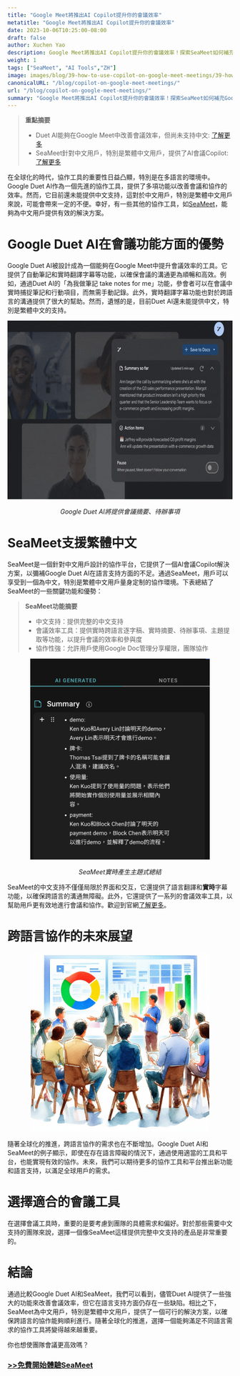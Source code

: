 ```yaml
---
title: "Google Meet將推出AI Copilot提升你的會議效率"
metatitle: "Google Meet將推出AI Copilot提升你的會議效率"
date: 2023-10-06T10:25:00-08:00
draft: false
author: Xuchen Yao
description: Google Meet將推出AI Copilot提升你的會議效率！探索SeaMeet如何補充Google Duet AI在中文支持和會議效率方面的不足，並為繁體中文用戶提供更豐富的協作體驗，推動跨語言協作向前邁進。
weight: 1
tags: ["SeaMeet", "AI Tools","ZH"]
image: images/blog/39-how-to-use-copilot-on-google-meet-meetings/39-how-to-use-copilot-on-google-meet-meetings.jpeg
canonicalURL: "/blog/copilot-on-google-meet-meetings/"
url: "/blog/copilot-on-google-meet-meetings/"
summary: "Google Meet將推出AI Copilot提升你的會議效率！探索SeaMeet如何補充Google Duet AI在中文支持和會議效率方面的不足，並為繁體中文用戶提供更豐富的協作體驗，推動跨語言協作向前邁進。"
---
```



> **重點摘要**
> - Duet AI能夠在Google Meet中改善會議效率，但尚未支持中文: [了解更多](https://workspace.google.com/blog/product-announcements/duet-ai-in-workspace-now-available)
> - SeaMeet針對中文用戶，特別是繁體中文用戶，提供了AI會議Copilot: [了解更多](https://meet.seasalt.ai/?utm_source=blog)

在全球化的時代，協作工具的重要性日益凸顯，特別是在多語言的環境中。Google Duet AI作為一個先進的協作工具，提供了多項功能以改善會議和協作的效率。然而，它目前還未能提供中文支持，這對於中文用戶，特別是繁體中文用戶來說，可能會帶來一定的不便。幸好，有一些其他的協作工具，如[SeaMeet](https://meet.seasalt.ai/?utm_source=blog)，能夠為中文用戶提供有效的解決方案。

# Google Duet AI在會議功能方面的優勢

Google Duet AI被設計成為一個能夠在Google Meet中提升會議效率的工具。它提供了自動筆記和實時翻譯字幕等功能，以確保會議的溝通更為順暢和高效。例如，通過Duet AI的「為我做筆記 take notes for me」功能，參會者可以在會議中實時捕捉筆記和行動項目，而無需手動記錄。此外，實時翻譯字幕功能也對於跨語言的溝通提供了很大的幫助。然而，遺憾的是，目前Duet AI還未能提供中文，特別是繁體中文的支持。

<center>
<img height="400px" src="/images/blog/39-how-to-use-copilot-on-google-meet-meetings/1-google-meet-summary.jpeg" alt="Google Duet AI將提供會議摘要、待辦事項"/>

*Google Duet AI將提供會議摘要、待辦事項*
</center>


# SeaMeet支援繁體中文

SeaMeet是一個針對中文用戶設計的協作平台，它提供了一個AI會議Copilot解決方案，以彌補Google Duet AI在語言支持方面的不足。通過SeaMeet，用戶可以享受到一個為中文，特別是繁體中文用戶量身定制的協作環境。下表總結了SeaMeet的一些關鍵功能和優勢：

> **SeaMeet功能摘要**
> - 中文支持：提供完整的中文支持
> - 會議效率工具：提供實時跨語言逐字稿、實時摘要、待辦事項、主題提取等功能，以提升會議的效率和參與度
> - 協作性強：允許用戶使用Google Doc管理分享權限，團隊協作

<center>
<img height="450px" src="/images/blog/39-how-to-use-copilot-on-google-meet-meetings/2-實時產生主題式總結.png" alt="SeaMeet實時產生主題式總結"/>

*SeaMeet實時產生主題式總結*
</center>


SeaMeet的中文支持不僅僅局限於界面和交互，它還提供了語言翻譯和**實時**字幕功能，以確保跨語言的溝通無障礙。此外，它還提供了一系列的會議效率工具，以幫助用戶更有效地進行會議和協作。歡迎到官網[了解更多](https://meet.seasalt.ai/?utm_source=blog)。

# 跨語言協作的未來展望

<center>
<img height="400px" src="/images/blog/39-how-to-use-copilot-on-google-meet-meetings/3-having-meeting.jpeg" alt="SeaMeet與跨語言協作的未來展望"/>

</center>

隨著全球化的推進，跨語言協作的需求也在不斷增加。Google Duet AI和SeaMeet的例子顯示，即使在存在語言障礙的情況下，通過使用適當的工具和平台，也能實現有效的協作。未來，我們可以期待更多的協作工具和平台推出新功能和語言支持，以滿足全球用戶的需求。

# 選擇適合的會議工具

在選擇會議工具時，重要的是要考慮到團隊的具體需求和偏好。對於那些需要中文支持的團隊來說，選擇一個像SeaMeet這樣提供完整中文支持的產品是非常重要的。

# 結論

通過比較Google Duet AI和SeaMeet，我們可以看到，儘管Duet AI提供了一些強大的功能來改善會議效率，但它在語言支持方面仍存在一些缺陷。相比之下，SeaMeet為中文用戶，特別是繁體中文用戶，提供了一個可行的解決方案，以確保跨語言的協作能夠順利進行。隨著全球化的推進，選擇一個能夠滿足不同語言需求的協作工具將變得越來越重要。


你也想使團隊會議更高效嗎？

### [>>免費開始體驗SeaMeet](https://meet.seasalt.ai/?utm_source=blog)